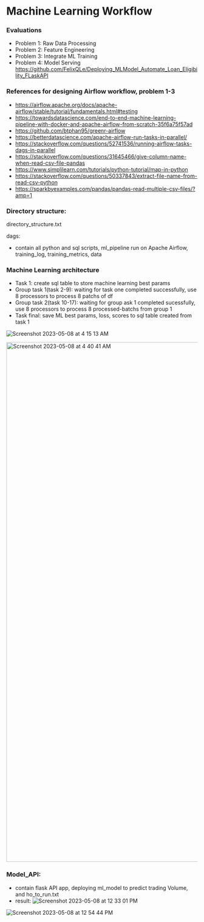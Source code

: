 # Machine Learning Workflow
### Evaluations

- Problem 1: Raw Data Processing  
- Problem 2: Feature Engineering
- Problem 3: Integrate ML Training
- Problem 4: Model Serving
  https://github.com/FelixQLe/Deploying_MLModel_Automate_Loan_Eligibility_FLaskAPI
### References for designing Airflow workflow, problem 1-3
- https://airflow.apache.org/docs/apache-airflow/stable/tutorial/fundamentals.html#testing
- https://towardsdatascience.com/end-to-end-machine-learning-pipeline-with-docker-and-apache-airflow-from-scratch-35f6a75f57ad
- https://github.com/btphan95/greenr-airflow
- https://betterdatascience.com/apache-airflow-run-tasks-in-parallel/
- https://stackoverflow.com/questions/52741536/running-airflow-tasks-dags-in-parallel
- https://stackoverflow.com/questions/31645466/give-column-name-when-read-csv-file-pandas
- https://www.simplilearn.com/tutorials/python-tutorial/map-in-python
- https://stackoverflow.com/questions/50337843/extract-file-name-from-read-csv-python
- https://sparkbyexamples.com/pandas/pandas-read-multiple-csv-files/?amp=1

### Directory structure: 
directory_structure.txt

dags: 
- contain all python and sql scripts, ml_pipeline run on Apache Airflow, training_log, training_metrics, data

### Machine Learning architecture

- Task 1: create sql table to store machine learning best params
- Group task 1(task 2-9): waiting for task one completed successfully, use 8 processors to process 8 patchs of df
- Group task 2(task 10-17): waiting for group ask 1 completed sucessfully, use 8 processors to process 8 processed-batchs from group 1
- Task final: save ML best params, loss, scores to sql table created from task 1

![Screenshot 2023-05-08 at 4 15 13 AM](https://user-images.githubusercontent.com/93171100/236777778-297e7f10-01a0-467c-82d5-218d319f6836.png)

<img width="1367" alt="Screenshot 2023-05-08 at 4 40 41 AM" src="https://user-images.githubusercontent.com/93171100/236777950-0e9d9121-0f58-498b-8c38-c23a8733d49a.png">

### Model_API:
- contain flask API app, deploying ml_model to predict trading Volume, and ho_to_run.txt
- result:
![Screenshot 2023-05-08 at 12 33 01 PM](https://user-images.githubusercontent.com/93171100/236879582-933e51cf-fbcf-4eca-afcb-3055db07d267.png)

![Screenshot 2023-05-08 at 12 54 44 PM](https://user-images.githubusercontent.com/93171100/236884019-1195fdd6-977c-48b7-8269-091ef485ab3e.png)


